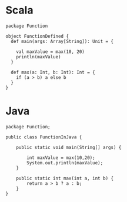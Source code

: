 # Scala

	package Function
	
	object FunctionDefined {
	  def main(args: Array[String]): Unit = {
	
	    val maxValue = max(10, 20)
	    println(maxValue)
	  }
	
	  def max(a: Int, b: Int): Int = {
	    if (a > b) a else b
	  }
	}
	
# Java

	package Function;
	
	public class FunctionInJava {
	
		public static void main(String[] args) {
	
			int maxValue = max(10,20);
			System.out.println(maxValue);
		}
	
		public static int max(int a, int b) {
			return a > b ? a : b;
		}
	}
